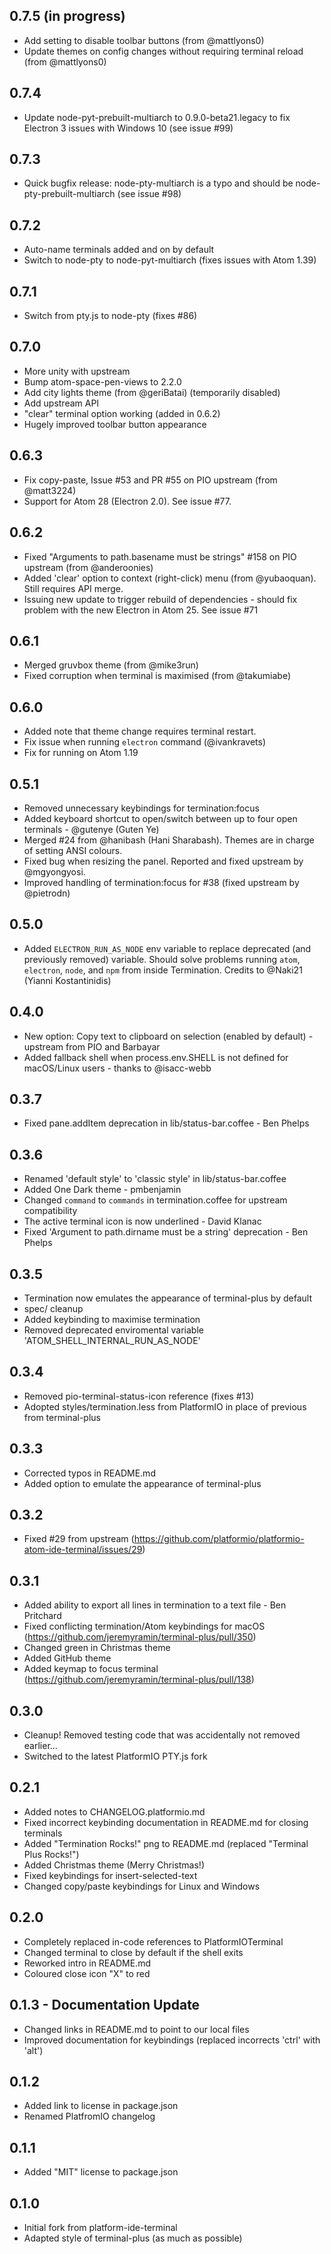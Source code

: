 ## 0.7.5 (in progress)
* Add setting to disable toolbar buttons (from @mattlyons0)
* Update themes on config changes without requiring terminal reload (from @mattlyons0)

## 0.7.4
* Update node-pyt-prebuilt-multiarch to 0.9.0-beta21.legacy to fix Electron 3 issues with Windows 10 (see issue #99)

## 0.7.3
* Quick bugfix release: node-pty-multiarch is a typo and should be node-pty-prebuilt-multiarch (see issue #98)

## 0.7.2
* Auto-name terminals added and on by default
* Switch to node-pty to node-pyt-multiarch (fixes issues with Atom 1.39)

## 0.7.1
* Switch from pty.js to node-pty (fixes #86)

## 0.7.0
* More unity with upstream
* Bump atom-space-pen-views to 2.2.0
* Add city lights theme (from @geriBatai) (temporarily disabled)
* Add upstream API
* "clear" terminal option working (added in 0.6.2)
* Hugely improved toolbar button appearance

## 0.6.3
* Fix copy-paste, Issue #53 and PR #55 on PIO upstream (from @matt3224)
* Support for Atom 28 (Electron 2.0). See issue #77.

## 0.6.2
* Fixed "Arguments to path.basename must be strings" #158 on PIO upstream (from @anderoonies)
* Added 'clear' option to context (right-click) menu (from @yubaoquan). Still
  requires API merge.
* Issuing new update to trigger rebuild of dependencies - should fix problem
  with the new Electron in Atom 25. See issue #71

## 0.6.1
 * Merged gruvbox theme (from @mike3run)
 * Fixed corruption when terminal is maximised (from @takumiabe)

## 0.6.0
 * Added note that theme change requires terminal restart.
 * Fix issue when running `electron` command (@ivankravets)
 * Fix for running on Atom 1.19

## 0.5.1
 * Removed unnecessary keybindings for termination:focus
 * Added keyboard shortcut to open/switch between up to four open terminals - @gutenye (Guten Ye)
 * Merged #24 from @hanibash (Hani Sharabash). Themes are in charge of setting ANSI colours.
 * Fixed bug when resizing the panel. Reported and fixed upstream by @mgyongyosi.
 * Improved handling of termination:focus for #38 (fixed upstream by @pietrodn)

## 0.5.0
 * Added `ELECTRON_RUN_AS_NODE` env variable to replace deprecated (and previously removed) variable. Should solve problems running `atom`, `electron`, `node`, and `npm` from inside Termination.
 Credits to @Naki21 (Yianni Kostantinidis)

## 0.4.0
 * New option: Copy text to clipboard on selection (enabled by default) - upstream from PIO and Barbayar
 * Added fallback shell when process.env.SHELL is not defined for macOS/Linux users - thanks to @isacc-webb

## 0.3.7
 * Fixed pane.addItem deprecation in lib/status-bar.coffee - Ben Phelps

## 0.3.6
 * Renamed 'default style' to 'classic style' in lib/status-bar.coffee
 * Added One Dark theme - pmbenjamin
 * Changed `command` to `commands` in termination.coffee for upstream compatibility
 * The active terminal icon is now underlined - David Klanac
 * Fixed 'Argument to path.dirname must be a string' deprecation - Ben Phelps

## 0.3.5
 * Termination now emulates the appearance of terminal-plus by default
 * spec/ cleanup
 * Added keybinding to maximise termination
 * Removed deprecated enviromental variable 'ATOM_SHELL_INTERNAL_RUN_AS_NODE'

## 0.3.4
 * Removed pio-terminal-status-icon reference (fixes #13)
 * Adopted styles/termination.less from PlatformIO in place of previous from
   terminal-plus

## 0.3.3
 * Corrected typos in README.md
 * Added option to emulate the appearance of terminal-plus

## 0.3.2
 * Fixed #29 from upstream
 (https://github.com/platformio/platformio-atom-ide-terminal/issues/29)

## 0.3.1
 * Added ability to export all lines in termination to a text file - Ben Pritchard
 * Fixed conflicting termination/Atom keybindings for macOS
   (https://github.com/jeremyramin/terminal-plus/pull/350)
 * Changed green in Christmas theme
 * Added GitHub theme
 * Added keymap to focus terminal
   (https://github.com/jeremyramin/terminal-plus/pull/138)

## 0.3.0
 * Cleanup! Removed testing code that was accidentally not removed earlier...
 * Switched to the latest PlatformIO PTY.js fork

## 0.2.1
 * Added notes to CHANGELOG.platformio.md
 * Fixed incorrect keybinding documentation in README.md for closing terminals
 * Added "Termination Rocks!" png to README.md (replaced "Terminal Plus Rocks!")
 * Added Christmas theme (Merry Christmas!)
 * Fixed keybindings for insert-selected-text
 * Changed copy/paste keybindings for Linux and Windows

## 0.2.0
 * Completely replaced in-code references to PlatformIOTerminal
 * Changed terminal to close by default if the shell exits
 * Reworked intro in README.md
 * Coloured close icon "X" to red

## 0.1.3 - Documentation Update
 * Changed links in README.md to point to our local files
 * Improved documentation for keybindings (replaced incorrects 'ctrl'
   with 'alt')

## 0.1.2
 * Added link to license in package.json
 * Renamed PlatfromIO changelog

## 0.1.1
 * Added "MIT" license to package.json

## 0.1.0
 * Initial fork from platform-ide-terminal
 * Adapted style of terminal-plus (as much as possible)
